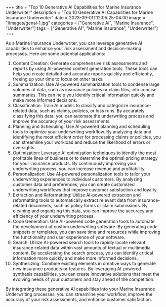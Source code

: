 +++
title = "Top 10 Generative AI Capabilities for Marine Insurance Underwriter"
description = "Top 10 Generative AI Capabilities for Marine Insurance Underwriter"
date = 2023-09-01T12:05:25-04:00
image = "/images/genai-1.jpg"
categories = ["Generative AI", "Marine Insurance", "Underwriter"]
tags = ["Generative AI", "Marine Insurance", "Underwriter"]
+++

As a Marine Insurance Underwriter, you can leverage generative AI capabilities to enhance your risk assessment and decision-making processes. Here are some potential applications:

1. Content Creation: Generate comprehensive risk assessments and reports by using AI-powered content generation tools. These tools can help you create detailed and accurate reports quickly and efficiently, freeing up your time to focus on other tasks.
2. Summarization: Use AI-powered summarization tools to condense large volumes of data, such as insurance policies or claim files, into concise summaries. This can help you identify critical information quickly and make more informed decisions.
3. Classification: Train AI models to classify and categorize insurance-related data, such as claims, policies, or loss runs. By accurately classifying this data, you can automate the underwriting process and improve the accuracy of your risk assessments.
4. Planning and Scheduling: Use AI-powered planning and scheduling tools to optimize your underwriting workflow. By analyzing data and identifying the most efficient order for processing claims or policies, you can streamline your workload and reduce the likelihood of errors or oversights.
5. Optimization: Leverage AI optimization techniques to identify the most profitable lines of business or to determine the optimal pricing strategy for your insurance products. By continuously improving your underwriting process, you can increase revenue and profitability.
6. Personalization: Use AI-powered personalization tools to tailor your underwriting experiences to individual customers. By analyzing customer data and preferences, you can create customized underwriting workflows that improve customer satisfaction and loyalty.
7. Extraction and Reformatting: Utilize AI-powered extraction and reformatting tools to automatically extract relevant data from insurance-related documents, such as policy forms or claim submissions. By cleaning and organizing this data, you can improve the accuracy and efficiency of your underwriting process.
8. Code Generation: Use AI-powered code generation tools to automate the development of custom underwriting software. By generating code snippets or templates, you can save time and resources while improving the functionality and user experience of your software.
9. Search: Utilize AI-powered search tools to rapidly locate relevant insurance-related data within vast amounts of textual or multimedia content. By accelerating the search process, you can identify critical information more quickly and make more informed decisions.
10. Synthesizing: Combine existing elements in creative ways to generate new insurance products or features. By leveraging AI-powered synthesis capabilities, you can create innovative solutions that meet the evolving needs of your customers and stay ahead of the competition.

By integrating these generative AI capabilities into your Marine Insurance Underwriting processes, you can streamline your workflow, improve the accuracy of your risk assessments, and enhance customer satisfaction.